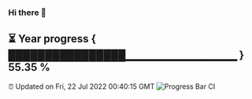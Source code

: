 ### Hi there 👋
⏳ Year progress { ████████████████▁▁▁▁▁▁▁▁▁▁▁▁▁▁ } 55.35 %
---
⏰ Updated on Fri, 22 Jul 2022 00:40:15 GMT
![Progress Bar CI](https://github.com/Moyi321/Moyi321/workflows/Progress%20Bar%20CI/badge.svg)
